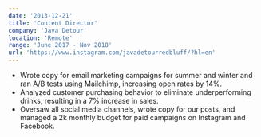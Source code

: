 ```yaml
---
date: '2013-12-21'
title: 'Content Director'
company: 'Java Detour'
location: 'Remote'
range: 'June 2017 - Nov 2018'
url: 'https://www.instagram.com/javadetourredbluff/?hl=en'
---
```


- Wrote copy for email marketing campaigns for summer and winter and ran A/B tests using Mailchimp, increasing open rates by 14%.
- Analyzed customer purchasing behavior to eliminate underperforming drinks, resulting in a 7% increase in sales.
- Oversaw all social media channels, wrote copy for our posts, and managed a 2k monthly budget for paid campaigns on Instagram and Facebook.
